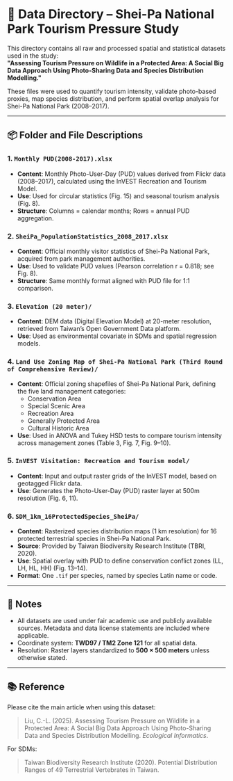 # 📂 Data Directory – Shei-Pa National Park Tourism Pressure Study

This directory contains all raw and processed spatial and statistical datasets used in the study:  
**"Assessing Tourism Pressure on Wildlife in a Protected Area: A Social Big Data Approach Using Photo-Sharing Data and Species Distribution Modelling."**

These files were used to quantify tourism intensity, validate photo-based proxies, map species distribution, and perform spatial overlap analysis for Shei-Pa National Park (2008–2017).

---

## 📦 Folder and File Descriptions

### 1. `Monthly PUD(2008-2017).xlsx`
- **Content**: Monthly Photo-User-Day (PUD) values derived from Flickr data (2008–2017), calculated using the InVEST Recreation and Tourism Model.
- **Use**: Used for circular statistics (Fig. 15) and seasonal tourism analysis (Fig. 8).
- **Structure**: Columns = calendar months; Rows = annual PUD aggregation.

### 2. `SheiPa_PopulationStatistics_2008_2017.xlsx`
- **Content**: Official monthly visitor statistics of Shei-Pa National Park, acquired from park management authorities.
- **Use**: Used to validate PUD values (Pearson correlation r = 0.818; see Fig. 8).
- **Structure**: Same monthly format aligned with PUD file for 1:1 comparison.

### 3. `Elevation (20 meter)/`
- **Content**: DEM data (Digital Elevation Model) at 20-meter resolution, retrieved from Taiwan’s Open Government Data platform.
- **Use**: Used as environmental covariate in SDMs and spatial regression models.

### 4. `Land Use Zoning Map of Shei-Pa National Park (Third Round of Comprehensive Review)/`
- **Content**: Official zoning shapefiles of Shei-Pa National Park, defining the five land management categories:
  - Conservation Area
  - Special Scenic Area
  - Recreation Area
  - Generally Protected Area
  - Cultural Historic Area
- **Use**: Used in ANOVA and Tukey HSD tests to compare tourism intensity across management zones (Table 3, Fig. 7, Fig. 9–10).

### 5. `InVEST Visitation: Recreation and Tourism model/`
- **Content**: Input and output raster grids of the InVEST model, based on geotagged Flickr data.
- **Use**: Generates the Photo-User-Day (PUD) raster layer at 500m resolution (Fig. 6, 11).

### 6. `SDM_1km_16ProtectedSpecies_SheiPa/`
- **Content**: Rasterized species distribution maps (1 km resolution) for 16 protected terrestrial species in Shei-Pa National Park.
- **Source**: Provided by Taiwan Biodiversity Research Institute (TBRI, 2020).
- **Use**: Spatial overlay with PUD to define conservation conflict zones (LL, LH, HL, HH) (Fig. 13–14).
- **Format**: One `.tif` per species, named by species Latin name or code.

---

## 📝 Notes

- All datasets are used under fair academic use and publicly available sources. Metadata and data license statements are included where applicable.
- Coordinate system: **TWD97 / TM2 Zone 121** for all spatial data.
- Resolution: Raster layers standardized to **500 × 500 meters** unless otherwise stated.

---

## 📚 Reference

Please cite the main article when using this dataset:

> Liu, C.-L. (2025). Assessing Tourism Pressure on Wildlife in a Protected Area: A Social Big Data Approach Using Photo-Sharing Data and Species Distribution Modelling. _Ecological Informatics_.

For SDMs:
> Taiwan Biodiversity Research Institute (2020). Potential Distribution Ranges of 49 Terrestrial Vertebrates in Taiwan.


